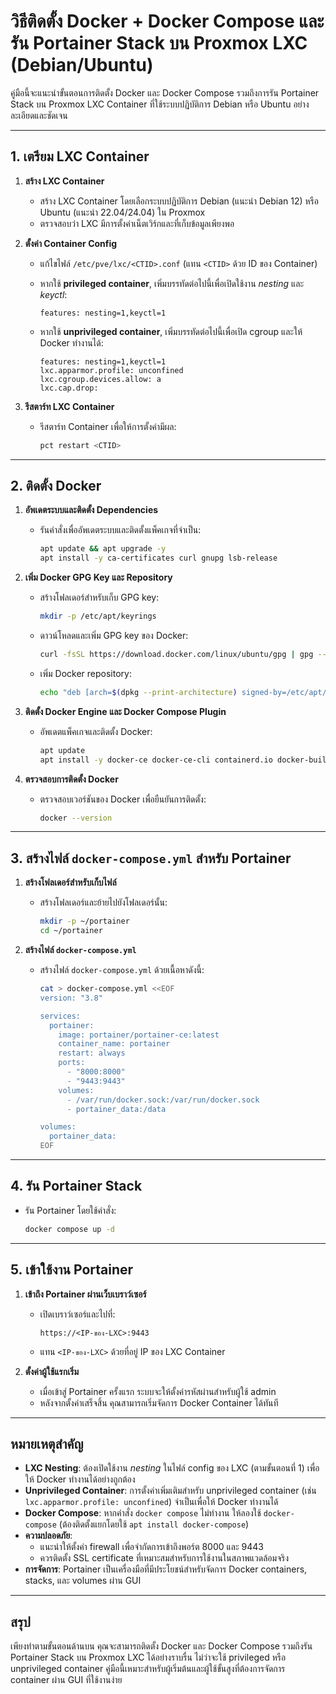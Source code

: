 
# วิธีติดตั้ง Docker + Docker Compose และรัน Portainer Stack บน Proxmox LXC (Debian/Ubuntu)

คู่มือนี้จะแนะนำขั้นตอนการติดตั้ง Docker และ Docker Compose รวมถึงการรัน Portainer Stack บน Proxmox LXC Container ที่ใช้ระบบปฏิบัติการ Debian หรือ Ubuntu อย่างละเอียดและชัดเจน

----------

## 1. เตรียม LXC Container

1.  **สร้าง LXC Container**
    
    -   สร้าง LXC Container โดยเลือกระบบปฏิบัติการ Debian (แนะนำ Debian 12) หรือ Ubuntu (แนะนำ 22.04/24.04) ใน Proxmox
    -   ตรวจสอบว่า LXC มีการตั้งค่าเน็ตเวิร์กและที่เก็บข้อมูลเพียงพอ
2.  **ตั้งค่า Container Config**
    
    -   แก้ไขไฟล์ `/etc/pve/lxc/<CTID>.conf` (แทน `<CTID>` ด้วย ID ของ Container)
    -   หากใช้ **privileged container**, เพิ่มบรรทัดต่อไปนี้เพื่อเปิดใช้งาน _nesting_ และ _keyctl_:
        
        ```plaintext
        features: nesting=1,keyctl=1
        
        ```
        
    -   หากใช้ **unprivileged container**, เพิ่มบรรทัดต่อไปนี้เพื่อเปิด cgroup และให้ Docker ทำงานได้:
        
        ```plaintext
        features: nesting=1,keyctl=1
        lxc.apparmor.profile: unconfined
        lxc.cgroup.devices.allow: a
        lxc.cap.drop:
        
        ```
        
3.  **รีสตาร์ท LXC Container**
    
    -   รีสตาร์ท Container เพื่อให้การตั้งค่ามีผล:
        
        ```bash
        pct restart <CTID>
        
        ```
        

----------

## 2. ติดตั้ง Docker

1.  **อัพเดตระบบและติดตั้ง Dependencies**
    
    -   รันคำสั่งเพื่ออัพเดตระบบและติดตั้งแพ็คเกจที่จำเป็น:
        
        ```bash
        apt update && apt upgrade -y
        apt install -y ca-certificates curl gnupg lsb-release
        
        ```
        
2.  **เพิ่ม Docker GPG Key และ Repository**
    
    -   สร้างโฟลเดอร์สำหรับเก็บ GPG key:
        
        ```bash
        mkdir -p /etc/apt/keyrings
        
        ```
        
    -   ดาวน์โหลดและเพิ่ม GPG key ของ Docker:
        
        ```bash
        curl -fsSL https://download.docker.com/linux/ubuntu/gpg | gpg --dearmor -o /etc/apt/keyrings/docker.gpg
        
        ```
        
    -   เพิ่ม Docker repository:
        
        ```bash
        echo "deb [arch=$(dpkg --print-architecture) signed-by=/etc/apt/keyrings/docker.gpg] https://download.docker.com/linux/ubuntu $(lsb_release -cs) stable" | tee /etc/apt/sources.list.d/docker.list > /dev/null
        
        ```
        
3.  **ติดตั้ง Docker Engine และ Docker Compose Plugin**
    
    -   อัพเดตแพ็คเกจและติดตั้ง Docker:
        
        ```bash
        apt update
        apt install -y docker-ce docker-ce-cli containerd.io docker-buildx-plugin docker-compose-plugin
        
        ```
        
4.  **ตรวจสอบการติดตั้ง Docker**
    
    -   ตรวจสอบเวอร์ชันของ Docker เพื่อยืนยันการติดตั้ง:
        
        ```bash
        docker --version
        
        ```
        

----------

## 3. สร้างไฟล์ `docker-compose.yml` สำหรับ Portainer

1.  **สร้างโฟลเดอร์สำหรับเก็บไฟล์**
    
    -   สร้างโฟลเดอร์และย้ายไปยังโฟลเดอร์นั้น:
        
        ```bash
        mkdir -p ~/portainer
        cd ~/portainer
        
        ```
        
2.  **สร้างไฟล์ `docker-compose.yml`**
    
    -   สร้างไฟล์ `docker-compose.yml` ด้วยเนื้อหาดังนี้:
        
        ```bash
        cat > docker-compose.yml <<EOF
        version: "3.8"
        
        services:
          portainer:
            image: portainer/portainer-ce:latest
            container_name: portainer
            restart: always
            ports:
              - "8000:8000"
              - "9443:9443"
            volumes:
              - /var/run/docker.sock:/var/run/docker.sock
              - portainer_data:/data
        
        volumes:
          portainer_data:
        EOF
        
        ```
        

----------

## 4. รัน Portainer Stack

-   รัน Portainer โดยใช้คำสั่ง:
    
    ```bash
    docker compose up -d
    
    ```
    

----------

## 5. เข้าใช้งาน Portainer

1.  **เข้าถึง Portainer ผ่านเว็บเบราว์เซอร์**
    
    -   เปิดเบราว์เซอร์และไปที่:
        
        ```
        https://<IP-ของ-LXC>:9443
        
        ```
        
    -   แทน `<IP-ของ-LXC>` ด้วยที่อยู่ IP ของ LXC Container
2.  **ตั้งค่าผู้ใช้แรกเริ่ม**
    
    -   เมื่อเข้าสู่ Portainer ครั้งแรก ระบบจะให้ตั้งค่ารหัสผ่านสำหรับผู้ใช้ admin
    -   หลังจากตั้งค่าเสร็จสิ้น คุณสามารถเริ่มจัดการ Docker Container ได้ทันที

----------

## หมายเหตุสำคัญ

-   **LXC Nesting**: ต้องเปิดใช้งาน _nesting_ ในไฟล์ config ของ LXC (ตามขั้นตอนที่ 1) เพื่อให้ Docker ทำงานได้อย่างถูกต้อง
-   **Unprivileged Container**: การตั้งค่าเพิ่มเติมสำหรับ unprivileged container (เช่น `lxc.apparmor.profile: unconfined`) จำเป็นเพื่อให้ Docker ทำงานได้
-   **Docker Compose**: หากคำสั่ง `docker compose` ไม่ทำงาน ให้ลองใช้ `docker-compose` (ต้องติดตั้งแยกโดยใช้ `apt install docker-compose`)
-   **ความปลอดภัย**:
    -   แนะนำให้ตั้งค่า firewall เพื่อจำกัดการเข้าถึงพอร์ต 8000 และ 9443
    -   ควรติดตั้ง SSL certificate ที่เหมาะสมสำหรับการใช้งานในสภาพแวดล้อมจริง
-   **การจัดการ**: Portainer เป็นเครื่องมือที่มีประโยชน์สำหรับจัดการ Docker containers, stacks, และ volumes ผ่าน GUI

----------

## สรุป

เพียงทำตามขั้นตอนด้านบน คุณจะสามารถติดตั้ง Docker และ Docker Compose รวมถึงรัน Portainer Stack บน Proxmox LXC ได้อย่างราบรื่น ไม่ว่าจะใช้ privileged หรือ unprivileged container คู่มือนี้เหมาะสำหรับผู้เริ่มต้นและผู้ใช้ขั้นสูงที่ต้องการจัดการ container ผ่าน GUI ที่ใช้งานง่าย
